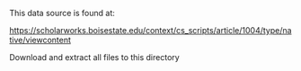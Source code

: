 This data source is found at:

https://scholarworks.boisestate.edu/context/cs_scripts/article/1004/type/native/viewcontent

Download and extract all files to this directory
